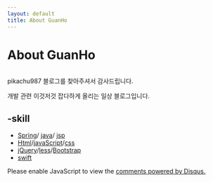 ```yaml
---
layout: default
title: About GuanHo
---
```


<div class="post">
	<h1 class="pageTitle">About GuanHo</h1>
	<img src="{{ '/assets/img/profile.jpeg' | prepend: site.baseurl }}" alt="">
	<p class="intro">pikachu987  블로그를 찾아주셔서 감사드립니다.</p>
	<p>개발 관련 이것저것 잡다하게 올리는 일상 블로그입니다.</p>
	<h2>-skill</h2>
	<ul>
		<li>
			<a href="http://spring.io/">Spring</a>/
			<a href="http://www.oracle.com/technetwork/java/javaee/overview/index.html">java</a>/
			<a href="http://www.oracle.com/technetwork/java/javaee/jsp/index.html">jsp</a></li>
		<li><a href="https://www.w3.org/standards/webdesign/htmlcss.html">Html</a>/<a href="https://www.w3.org/standards/webdesign/script">javaScript</a>/<a href="https://www.w3.org/standards/webdesign/htmlcss.html">css</a></li>
		<li><a href="https://jquery.com/">jQuery</a>/<a href="http://lesscss.org/">less</a>/<a href="http://getbootstrap.com/">Bootstrap</a></li>
		<li><a href="https://developer.apple.com/swift/">swift</a></li>
  </ul>
</div>
<div id="disqus_thread"></div>
<script>
    /**
     *  RECOMMENDED CONFIGURATION VARIABLES: EDIT AND UNCOMMENT THE SECTION BELOW TO INSERT DYNAMIC VALUES FROM YOUR PLATFORM OR CMS.
     *  LEARN WHY DEFINING THESE VARIABLES IS IMPORTANT: https://disqus.com/admin/universalcode/#configuration-variables
     */
    /*
    var disqus_config = function () {
        this.page.url = PAGE_URL;  // Replace PAGE_URL with your page's canonical URL variable
        this.page.identifier = PAGE_IDENTIFIER; // Replace PAGE_IDENTIFIER with your page's unique identifier variable
    };
    */
    (function() {  // DON'T EDIT BELOW THIS LINE
        var d = document, s = d.createElement('script');

        s.src = '//pikachu987blog.disqus.com/embed.js';

        s.setAttribute('data-timestamp', +new Date());
        (d.head || d.body).appendChild(s);
    })();
</script>
<noscript>Please enable JavaScript to view the <a href="https://disqus.com/?ref_noscript" rel="nofollow">comments powered by Disqus.</a></noscript>

<script id="dsq-count-scr" src="//pikachu987blog.disqus.com/count.js" async></script>
